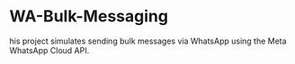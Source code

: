 # WA-Bulk-Messaging
his project simulates sending bulk messages via WhatsApp using the Meta WhatsApp Cloud API.
